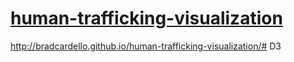 # [human-trafficking-visualization](https://bradcardello.github.io/human-trafficking-visualization/)

http://bradcardello.github.io/human-trafficking-visualization/# D3
